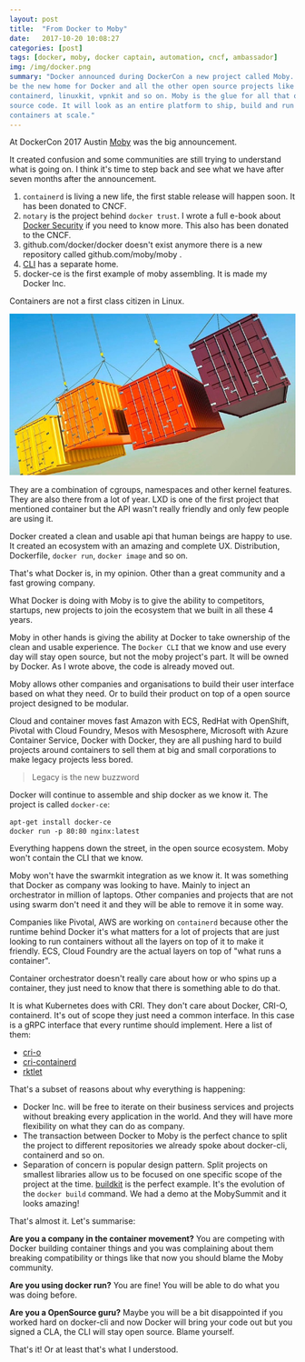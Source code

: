 ```yaml
---
layout: post
title:  "From Docker to Moby"
date:   2017-10-20 10:08:27
categories: [post]
tags: [docker, moby, docker captain, automation, cncf, ambassador]
img: /img/docker.png
summary: "Docker announced during DockerCon a new project called Moby. Moby will
be the new home for Docker and all the other open source projects like
containerd, linuxkit, vpnkit and so on. Moby is the glue for all that open
source code. It will look as an entire platform to ship, build and run
containers at scale."
---
```

At DockerCon 2017 Austin
[Moby](https://blog.docker.com/2017/04/introducing-the-moby-project/) was the
big announcement.

It created confusion and some communities are still trying to understand what is
going on. I think it's time to step back and see what we have after seven months
after the announcement.

1. `containerd` is living a new life, the first stable release will happen soon.
   It has been donated to CNCF.
2. `notary` is the project behind `docker trust`. I wrote a full e-book about
   [Docker Security](https://scaledocker.com) if you need to know more. This
   also has been donated to the CNCF.
3. github.com/docker/docker doesn't exist anymore there is a new repository
   called github.com/moby/moby .
4. [CLI](https://github.com/docker/cli) has a separate home.
5. docker-ce is the first example of moby assembling. It is made my Docker Inc.

Containers are not a first class citizen in Linux.

<img class="img-responsive" src="/img/container-is-not-real.jpeg"/>

They are a combination of cgroups, namespaces and other kernel features. They are
also there from a lot of year. LXD is one of the first project that mentioned
container but the API wasn't really friendly and only few people are using it.

Docker created a clean and usable api that human beings are happy to use. It
created an ecosystem with an amazing and complete UX. Distribution, Dockerfile,
`docker run`, `docker image` and so on.

That's what Docker is, in my opinion. Other than a great community and a fast
growing company.

What Docker is doing with Moby is to give the ability to competitors, startups, new
projects to join the ecosystem that we built in all these 4 years.

Moby in other hands is giving the ability at Docker to take ownership of the
clean and usable experience. The `Docker CLI` that we know and use every day
will stay open source, but not the moby project's part. It will be owned by
Docker. As I wrote above, the code is already moved out.

Moby allows other companies and organisations to build their
user interface based on what they need. Or to build their product on top of a
open source project designed to be modular.

Cloud and container moves fast Amazon with ECS, RedHat with OpenShift,
Pivotal with Cloud Foundry, Mesos with Mesosphere, Microsoft with Azure
Container Service, Docker with Docker, they are all pushing hard to build
projects around containers to sell them at big and small corporations to make
legacy projects less bored.

> Legacy is the new buzzword

Docker will continue to assemble and ship docker as we know it. The project is
called `docker-ce`:

```
apt-get install docker-ce
docker run -p 80:80 nginx:latest
```

Everything happens down the street, in the open source ecosystem. Moby won't
contain the CLI that we know.

Moby won't have the swarmkit integration as we know it. It was something that
Docker as company was looking to have. Mainly to inject an orchestrator in
million of laptops. Other companies and projects that are not using swarm don't
need it and they will be able to remove it in some way.

Companies like Pivotal, AWS are working on
`containerd` because other the runtime behind Docker it's what matters for a lot
of projects that are just looking to run containers without all the layers on
top of it to make it friendly. ECS, Cloud Foundry are the actual layers on top
of "what runs a container".

Container orchestrator doesn't really care about how or who spins up a container,
they just need to know that there is something able to do that.

It is what Kubernetes does with CRI. They don't care about Docker, CRI-O,
containerd. It's out of scope they just need a common interface. In this case is
a gRPC interface that every runtime should implement. Here a list of them:

* [cri-o](https://github.com/kubernetes-incubator/cri-o)
* [cri-containerd](https://github.com/kubernetes-incubator/cri-containerd)
* [rktlet](https://github.com/kubernetes-incubator/rktlet)

That's a subset of reasons about why everything is happening:

* Docker Inc. will be free to iterate on their business services and projects
  without breaking every application in the world. And they will have more
  flexibility on what they can do as company.
* The transaction between Docker to Moby is the perfect chance to split the
  project to different repositories we already spoke about docker-cli, containerd
  and so on.
* Separation of concern is popular design pattern. Split
  projects on smallest libraries allow us to be focused on one specific scope of the
  project at the time.
  [buildkit](https://github.com/moby/buildkit) is the perfect example. It's the
  evolution of the `docker build` command. We had a demo at the MobySummit and
  it looks amazing!

That's almost it. Let's summarise:

**Are you a company in the container movement?**
You are competing with Docker building container things and you was complaining
about them breaking compatibility or things like that now you should blame the
Moby community.

**Are you using docker run?**
You are fine! You will be able to do what you was doing before.

**Are you a OpenSource guru?**
Maybe you will be a bit disappointed if you worked hard on docker-cli and now
Docker will bring your code out but you signed a CLA, the CLI will stay open
source. Blame yourself.

That's it! Or at least that's what I understood.
